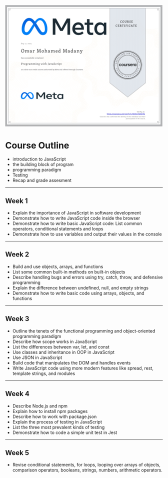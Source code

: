 <img src="Certificate programming with js.jpg" alt="My Certificate" />

# Course Outline
- introduction to JavaScript
- the building block of program
- programming paradigm
- Testing
- Recap and grade assesment

---
## Week 1
- Explain the importance of JavaScript in software development
- Demonstrate how to write JavaScript code inside the browser
- Demonstrate how to write basic JavaScript code: List common operators, conditional statements and loops
- Demonstrate how to use variables and output their values in the console

---
## Week 2
- Build and use objects, arrays, and functions
- List some common built-in methods on built-in objects
- Describe handling bugs and errors using try, catch, throw, and defensive programming
- Explain the difference between undefined, null, and empty strings
- Demonstrate how to write basic code using arrays, objects, and functions

---
## Week 3
- Outline the tenets of the functional programming and object-oriented programming paradigm
- Describe how scope works in JavaScript
- List the differences between var, let, and const
- Use classes and inheritance in OOP in JavaScript
- Use JSON in JavaScript
- Build code that manipulates the DOM and handles events
- Write JavaScript code using more modern features like spread, rest, template strings, and modules
---
## Week 4
- Describe Node.js and npm
- Explain how to install npm packages
- Describe how to work with package.json
- Explain the process of testing in JavaScript
- List the three most prevalent kinds of testing
- Demonstrate how to code a simple unit test in Jest
---
## Week 5
- Revise conditional statements, for loops, looping over arrays of objects, comparison operators, booleans, strings, numbers, arithmetic operators.